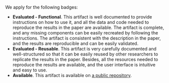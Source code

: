We apply for the following badges:
- **Evaluated - Functional**. This artifact is well documented to provide instructions on how to use it, and all the data and code needed to reproduce the results in the paper are available. The artifact is complete, and any missing components can be easily recreated by following the instructions. The artifact is consistent with the description in the paper, and the results are reproducible and can be easily validated.
- **Evaluated - Reusable**. This artifact is very carefully documented and well-structured so that it can be easily reused by other researchers to replicate the results in the paper. Besides, all the resources needed to reproduce the results are available, and the user interface is intuitive and easy to use. 
- **Available**. This artifact is available on [a public repository](https://github.com/StirArtifact/stir).